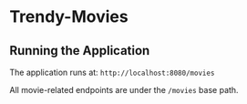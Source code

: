 # Trendy-Movies
## Running the Application

The application runs at: `http://localhost:8080/movies`

All movie-related endpoints are under the `/movies` base path.
